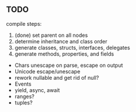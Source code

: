 ## TODO

compile steps:
1. (done) set parent on all nodes
2. determine inheritance and class order
3. generate classes, structs, interfaces, delegates
4. generate methods, properties, and fields

* Chars unescape on parse, escape on output
* Unicode escape/unescape
* rework nullable and get rid of null?
* Events
* yield, async, await
* ranges?
* tuples?
